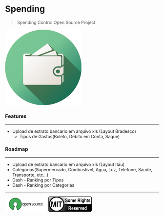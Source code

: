 # Spending

> Spending Control Open Source Project.

![Spending Logo](spending-logo.png)

### Features
------------

- Upload de extrato bancario em arquivo xls (Layout Bradesco)
    - Tipos de Gastos(Boleto, Debito em Conta, Saque)
    
    
### Roadmap
-----------

- Upload de extrato bancario em arquivo xls (Layout Itau)
- Categorias(Supermercado, Combustivel, Agua, Luz, Telefone, Saude, Transporte, etc...)
- Dash - Ranking por Tipos
- Dash - Ranking por Categorias    
         
---

[![Open Source](opensource-logo.png)](https://opensource.org/licenses/MIT) [![MIT license](mit-logo.png)](LICENSE)